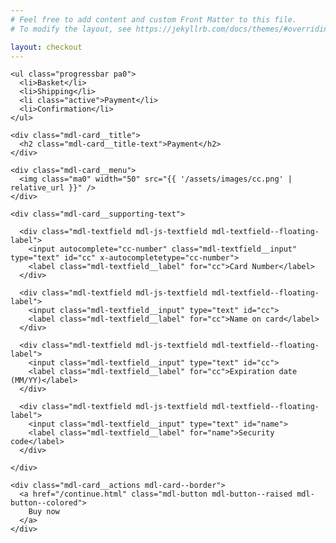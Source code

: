 ```yaml
---
# Feel free to add content and custom Front Matter to this file.
# To modify the layout, see https://jekyllrb.com/docs/themes/#overriding-theme-defaults

layout: checkout
---
```


<div class="pa2 bg-grey">

  <div class="w-100 mb5 overflow-hidden tc">

    <ul class="progressbar pa0">
      <li>Basket</li>
      <li>Shipping</li>
      <li class="active">Payment</li>
      <li>Confirmation</li>
    </ul>

  </div>


  <div class="demo-card-wide mdl-card mdl-shadow--2dp mx-auto">

    <div class="mdl-card__title">
      <h2 class="mdl-card__title-text">Payment</h2>
    </div>

    <div class="mdl-card__menu">
      <img class="ma0" width="50" src="{{ '/assets/images/cc.png' | relative_url }}" />
    </div>

    <div class="mdl-card__supporting-text">

      <div class="mdl-textfield mdl-js-textfield mdl-textfield--floating-label">
        <input autocomplete="cc-number" class="mdl-textfield__input" type="text" id="cc" x-autocompletetype="cc-number">
        <label class="mdl-textfield__label" for="cc">Card Number</label>
      </div>

      <div class="mdl-textfield mdl-js-textfield mdl-textfield--floating-label">
        <input class="mdl-textfield__input" type="text" id="cc">
        <label class="mdl-textfield__label" for="cc">Name on card</label>
      </div>

      <div class="mdl-textfield mdl-js-textfield mdl-textfield--floating-label">
        <input class="mdl-textfield__input" type="text" id="cc">
        <label class="mdl-textfield__label" for="cc">Expiration date (MM/YY)</label>
      </div>

      <div class="mdl-textfield mdl-js-textfield mdl-textfield--floating-label">
        <input class="mdl-textfield__input" type="text" id="name">
        <label class="mdl-textfield__label" for="name">Security code</label>
      </div>

    </div>

    <div class="mdl-card__actions mdl-card--border">
      <a href="/continue.html" class="mdl-button mdl-button--raised mdl-button--colored">
        Buy now
      </a>
    </div>

  </div>

</div>





